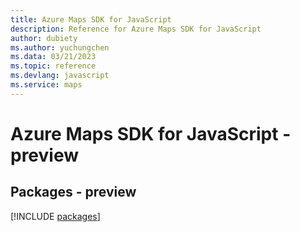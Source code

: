```yaml
---
title: Azure Maps SDK for JavaScript
description: Reference for Azure Maps SDK for JavaScript
author: dubiety
ms.author: yuchungchen
ms.data: 03/21/2023
ms.topic: reference
ms.devlang: javascript
ms.service: maps
---
```

# Azure Maps SDK for JavaScript - preview
## Packages - preview
[!INCLUDE [packages](maps-index.md)]